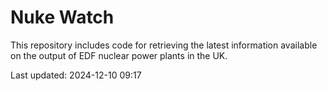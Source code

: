 # Nuke Watch

This repository includes code for retrieving the latest information available on the output of EDF nuclear power plants in the UK.

Last updated: 2024-12-10 09:17